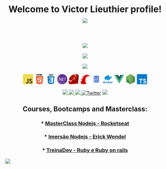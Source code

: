 <body>
 <header>
  <h1 align="middle">
   Welcome to Victor Lieuthier profile!
   <img src="https://media.giphy.com/media/hvRJCLFzcasrR4ia7z/giphy.gif" width="28">
 </h1>
 </header>
<main>
 <section>
  <p align="middle">
   <a herf="">
    <img src="https://readme-typing-svg.herokuapp.com/?    center=true&width=700&lines=Hi%2C+I%27m+Victor+Lieuthier,+I+have+18+years.+;I%27m+Software+Developer+for+6+month!;Currently+studying+Back-end." />
  </a>
 </p>

 <p align="center">
  <a href="">
   <img  src="https://github-readme-streak-stats.herokuapp.com/?user=vitaopb&theme=react&hide_border=true"/>
  </a>
 </p>
 </section>
</main>
 <p align="middle">
  <a herf="">
   <img src="https://readme-typing-svg.herokuapp.com/?center=true&width=700&lines=Skills+I%27m+Learning" />
  </a>
 </p>
 <p align="middle">
  <img height="32" src="https://raw.githubusercontent.com/github/explore/80688e429a7d4ef2fca1e82350fe8e3517d3494d/topics/javascript/javascript.png" alt="javascript"/>
  <img height="32" src="https://raw.githubusercontent.com/github/explore/80688e429a7d4ef2fca1e82350fe8e3517d3494d/topics/html/html.png" alt="HTML5"/>
  <img height="32" src="https://raw.githubusercontent.com/github/explore/80688e429a7d4ef2fca1e82350fe8e3517d3494d/topics/css/css.png" alt="CSS3"/>
  <img height="32" src="https://raw.githubusercontent.com/github/explore/80688e429a7d4ef2fca1e82350fe8e3517d3494d/topics/dotnet/dotnet.png" alt="C++"/>
  <img height="32" src="https://raw.githubusercontent.com/github/explore/80688e429a7d4ef2fca1e82350fe8e3517d3494d/topics/ruby/ruby.png" alt="Ruby"/>
  <img height="32" src="https://raw.githubusercontent.com/devicons/devicon/master/icons/rails/rails-plain.svg" alt="rails"/>
  <img height="32" src="https://raw.githubusercontent.com/github/explore/80688e429a7d4ef2fca1e82350fe8e3517d3494d/topics/sql/sql.png" alt="SQL"/>
  <img height="32" src="https://raw.githubusercontent.com/github/explore/80688e429a7d4ef2fca1e82350fe8e3517d3494d/topics/docker/docker.png" alt="docker"/>
  <img height="32" src="https://raw.githubusercontent.com/github/explore/80688e429a7d4ef2fca1e82350fe8e3517d3494d/topics/vue/vue.png" alt="vuejs"/>
  <img height="32" src="https://raw.githubusercontent.com/github/explore/80688e429a7d4ef2fca1e82350fe8e3517d3494d/topics/nodejs/nodejs.png" alt="nodejs"/>
  <img height="32" src="https://raw.githubusercontent.com/github/explore/80688e429a7d4ef2fca1e82350fe8e3517d3494d/topics/typescript/typescript.png" alt="typescript"/>
  </p>
 <p align="middle">
  <a href="mailto:victor.lieuthier@gmail.com">
  <img src="https://img.shields.io/badge/Gmail-D14836?style=for-the-badge&logo=gmail&logoColor=white" />
 </a>
 <a href="https://www.linkedin.com/in/victor-lieuthier-85056a212/">
  <img src="https://img.shields.io/badge/LinkedIn-0077B5?style=for-the-badge&logo=linkedin&logoColor=white" />
 <a href="https://api.whatsapp.com/send?l=pt_AO&phone=+5581993341500&text=Hello Victor, can we have a chat?">
   <img src="https://img.shields.io/badge/WhatsApp-25D366?style=for-the-badge&logo=whatsapp&logoColor=white" />
 </a>
</a>
<a href="https://twitter.com/Vic_lieuthier16"><img alt="Twitter" title="Twitter" src="https://img.shields.io/badge/-Twitter-1DA1F2?style=for-the-badge&logo=twitter&logoColor=white"/></a>
<a href="https://www.instagram.com/vic_lieuthier" target="_blank">
<img src="https://img.shields.io/badge/Instagram-E4405F?style=for-the-badge&logo=instagram&logoColor=white">
</a>
</p>
<div align="center">
<h2 align="center">Courses, Bootcamps and Masterclass:</h2>
 
### * [MasterClass Nodejs - Rocketseat](https://github.com/Vitaopb/MasterClass_Exercises_Nodejs_Rocketseat)
### * [Imersão Nodejs - Erick Wendel](https://github.com/Vitaopb/imersao_node)
### * [TreinaDev - Ruby e Ruby on rails](https://github.com/Vitaopb/Treina_dev)
</div>

 
<a href="https://github.com/Vitaopb/github-readme-activity-graph"><img src="https://activity-graph.herokuapp.com/graph?username=vitaopb&bg_color=0D1117&color=5BCDEC&line=5BCDEC&point=FFFFFF&hide_border=true" /></a>
</body>
